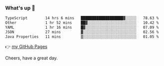 ### What's up 👋

<!--START_SECTION:waka-->

```txt
TypeScript        14 hrs 6 mins   ███████████████████▓░░░░░   78.63 %
Other             1 hr 52 mins    ██▓░░░░░░░░░░░░░░░░░░░░░░   10.42 %
YAML              1 hr 16 mins    █▓░░░░░░░░░░░░░░░░░░░░░░░   07.09 %
JSON              27 mins         ▓░░░░░░░░░░░░░░░░░░░░░░░░   02.56 %
Java Properties   11 mins         ▒░░░░░░░░░░░░░░░░░░░░░░░░   01.05 %
```

<!--END_SECTION:waka-->

👉 [my GitHub Pages](https://ykzhukian.github.io)

Cheers, have a great day.

